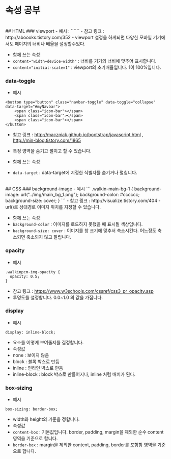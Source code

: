 # 속성 공부
<br>
## HTML
### viewport
- 예시 : ```<meta name="viewport" content="width=device-width, initial-scale=1">```
- 참고 링크 : http://aboooks.tistory.com/352
- viewport 설정을 하게되면 다양한 모바일 기기에서도 페이지의 너비나 배율을 설정할수있다.

- 함께 쓰는 속성
 - ```content="width=device-width"``` : 너비를 기기의 너비에 맞추어 표시합니다.
 - ```content="initial-scale=1"``` : viewport의 초기배율입니다. 1이 100%입니다.


### data-toggle
- 예시
```
<button type="button" class="navbar-toggle" data-toggle="collapse" data-target="#myNavbar">
    <span class="icon-bar"></span>
    <span class="icon-bar"></span>
    <span class="icon-bar"></span>
</button>
```
- 참고 링크 : http://maczniak.github.io/bootstrap/javascript.html , http://min-blog.tistory.com/1865
- 특정 영역을 숨기고 펼치고 할 수 있습니다.

- 함께 쓰는 속성
 - ```data-target``` : data-target에 지정한 식별자를 숨기거나 펼칩니다.

<br>
## CSS
### background-image
- 예시
```
.walkin-main-bg-1 {
  background-image: url("../img/main_bg_1.png");
  background-color: #cccccc;
  background-size: cover;
}
```
- 참고 링크 : http://visualize.tistory.com/404
- url()로 상대경로 이미지 위치를 지정할 수 있습니다.

- 함께 쓰는 속성
 - ```background-color``` : 이미지를 로드하지 못했을 때 표시될 색상입니다.
 - ```background-size: cover``` : 이미지를 창 크기에 맞추서 축소시킨다. 어느정도 축소되면 축소되지 않고 잘립니다.


### opacity
- 예시
```
.walkinpcm-img-opacity {
  opacity: 0.5;
}
```
- 참고 링크 : https://www.w3schools.com/cssref/css3_pr_opacity.asp
- 투명도를 설정합니다. 0.0~1.0 의 값을 가집니다.  


### display
- 예시
```
display: inline-block;
```
- 요소를 어떻게 보여줄지를 결정합니다.
- 속성값
 - none : 보이지 않음
 - block : 블록 박스로 만듬
 - inline : 인라인 박스로 만듬
 - inline-block : block 박스로 만들어지나, inline 처럼 배치가 된다.

### box-sizing
- 예시
```
box-sizing: border-box;
```
- width와 height의 기준을 정합니다.
- 속성값
 - ```content-box``` : 기본값입니다. border, padding, margin을 제외한 순수 content 영역을 기준으로 합니다.
 - ```border-box``` : margin을 제외한 content, padding, border를 포함함 영역을 기준으로 합니다.
